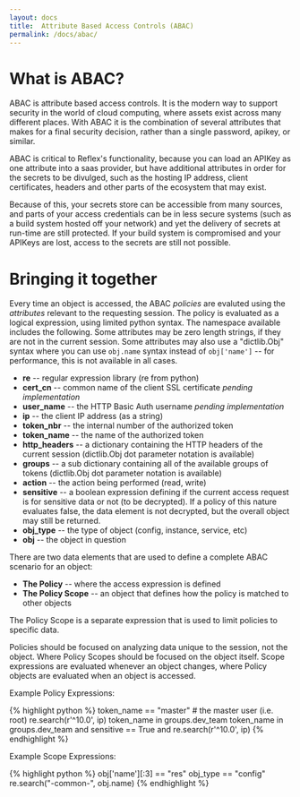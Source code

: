 ```yaml
---
layout: docs
title:  Attribute Based Access Controls (ABAC)
permalink: /docs/abac/
---
```


# What is ABAC?

ABAC is attribute based access controls.  It is the modern way to support security in the world of cloud computing, where assets exist across many different places.  With ABAC it is the combination of several attributes that makes for a final security decision, rather than a single password, apikey, or similar.

ABAC is critical to Reflex's functionality, because you can load an APIKey as one attribute into a saas provider, but have additional attributes in order for the secrets to be divulged, such as the hosting IP address, client certificates, headers and other parts of the ecosystem that may exist.

Because of this, your secrets store can be accessible from many sources, and parts of your access credentials can be in less secure systems (such as a build system hosted off your network) and yet the delivery of secrets at run-time are still protected.  If your build system is compromised and your APIKeys are lost, access to the secrets are still not possible.

# Bringing it together

Every time an object is accessed, the ABAC *policies* are evaluted using the *attributes* relevant to the requesting session.  The policy is evaluated as a logical expression, using limited python syntax.  The namespace available includes the following.  Some attributes may be zero length strings, if they are not in the current session.  Some attributes may also use a "dictlib.Obj" syntax where you can use `obj.name` syntax instead of `obj['name']` -- for performance, this is not available in all cases.

* __re__ -- regular expression library (re from python)
* __cert_cn__ -- common name of the client SSL certificate *pending implementation*
* __user_name__ -- the HTTP Basic Auth username *pending implementation*
* __ip__ -- the client IP address (as a string)
* __token_nbr__ -- the internal number of the authorized token
* __token_name__ -- the name of the authorized token
* __http_headers__ -- a dictionary containing the HTTP headers of the current session (dictlib.Obj dot parameter notation is available)
* __groups__ -- a sub dictionary containing all of the available groups of tokens (dictlib.Obj dot parameter notation is available)
* __action__ -- the action being performed (read, write)
* __sensitive__ -- a boolean expression defining if the current access request is for sensitive data or not (to be decrypted).  If a policy of this nature evaluates false, the data element is not decrypted, but the overall object may still be returned.
* __obj_type__ -- the type of object (config, instance, service, etc)
* __obj__ -- the object in question

There are two data elements that are used to define a complete ABAC scenario for an object:

* __The Policy__ -- where the access expression is defined
* __The Policy Scope__ -- an object that defines how the policy is matched to other objects

The Policy Scope is a separate expression that is used to limit policies to specific data.

Policies should be focused on analyzing data unique to the session, not the object.  Where Policy Scopes should be focused on the object itself.  Scope expressions are evaluated whenever an object changes, where Policy objects are evaluated when an object is accessed.

Example Policy Expressions:

{% highlight python %}
    token_name == "master"     # the master user (i.e. root)
    re.search(r'^10\.0', ip)
    token_name in groups.dev_team
    token_name in groups.dev_team and sensitive == True and re.search(r'^10\.0', ip)
{% endhighlight %}

Example Scope Expressions:

{% highlight python %}
    obj['name'][:3] == "res"
    obj_type == "config"
    re.search("-common-", obj.name)
{% endhighlight %}

